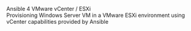 
Ansible 4 VMware vCenter / ESXi      
Provisioning Windows Server VM in a VMware ESXi environment using vCenter capabilities provided by Ansible

